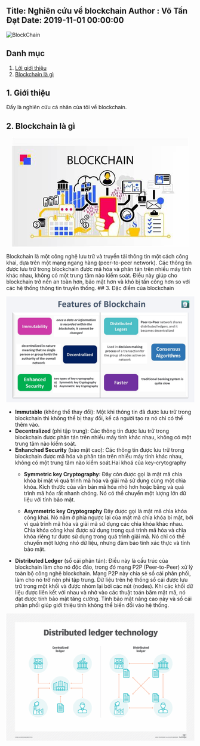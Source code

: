 Title: Nghiên cứu về blockchain
Author : Võ Tấn Đạt
Date: 2019-11-01 00:00:00
---
![BlockChain](https://th.bing.com/th/id/R.6a835ca5f57e07b433dd13428856df70?rik=yn66ayx6Q01Jzg&pid=ImgRaw&r=0)
## Danh mục
1. [ Lời giới thiệu](#1-giới-thiệu)
2. [ Blockchain là gì](#2-blockchain-là-gì)

## 1. Giới thiệu    
Đấy là nghiên cứu cá nhân của tôi về blockchain. 

## 2. Blockchain là gì
<p align="center">
    <img src="images/whatIsBlockchain.png" alt="Đặc điểm của blockchain">
</p> 
Blockchain là một công nghệ lưu trữ và truyền tải thông tin một cách công khai, dựa trên một mạng ngang hàng (peer-to-peer network). Các thông tin được lưu trữ trong blockchain được mã hóa và phân tán trên nhiều máy tính khác nhau, không có một trung tâm nào kiểm soát. Điều này giúp cho blockchain trở nên an toàn hơn, bảo mật hơn và khó bị tấn công hơn so với các hệ thống thông tin truyền thống.
## 3. Đặc điểm của blockchain
<p align="center">
    <img src="images/featuresOfBlockchain.png" alt="Đặc điểm của blockchain">
</p> 


- **Immutable** (không thể thay đổi): Một khi thông tin đã được lưu trữ trong blockchain thì không thể bị thay đổi, kể cả người tạo ra nó chỉ có thể thêm vào. 
- **Decentralized** (phi tập trung): Các thông tin được lưu trữ trong blockchain được phân tán trên nhiều máy tính khác nhau, không có một trung tâm nào kiểm soát.
- **Enhanched Security** (bảo mật cao): Các thông tin được lưu trữ trong blockchain được mã hóa và phân tán trên nhiều máy tính khác nhau, không có một trung tâm nào kiểm soát.Hai khoá của key-crytography 
    - **Symmetric key Cryptography**: Đây còn được gọi là mật mã chìa khóa bí mật vì quá trình mã hóa và giải mã sử dụng cùng một chìa khóa. Kích thước của văn bản mã hóa nhỏ hơn hoặc bằng và quá trình mã hóa rất nhanh chóng. Nó có thể chuyển một lượng lớn dữ liệu với tính bảo mật.

    - **Asymmetric key Cryptography** Đây được gọi là mật mã chìa khóa công khai. Nó nằm ở phía ngược lại của mật mã chìa khóa bí mật, bởi vì quá trình mã hóa và giải mã sử dụng các chìa khóa khác nhau. Chìa khóa công khai được sử dụng trong quá trình mã hóa và chìa khóa riêng tư được sử dụng trong quá trình giải mã. Nó chỉ có thể chuyển một lượng nhỏ dữ liệu, nhưng đảm bảo tính xác thực và tính bảo mật.
- **Distributed Ledger** (sổ cái phân tán): Điều này là cấu trúc của blockchain làm cho nó độc đáo, trong đó mạng P2P (Peer-to-Peer) xử lý toàn bộ công nghệ blockchain. Mạng P2P này chia sẻ sổ cái phân phối, làm cho nó trở nên phi tập trung. Dữ liệu trên hệ thống sổ cái được lưu trữ trong một khối và được nhóm lại bởi các nút (nodes). Khi các khối dữ liệu được liên kết với nhau và nhờ vào các thuật toán băm mật mã, nó đạt được tính bảo mật tăng cường. Tính bảo mật nâng cao này và sổ cái phân phối giúp giới thiệu tính không thể biến đổi vào hệ thống.

<p align="center">
    <img src="images/distributedLedger.png" alt="Distributed Ledger">
<p align="center">






